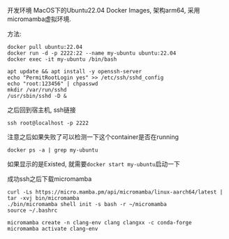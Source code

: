开发环境 MacOS下的Ubuntu22.04 Docker Images, 架构arm64, 采用micromamba虚拟环境.

方法:

```shell
docker pull ubuntu:22.04
docker run -d -p 2222:22 --name my-ubuntu ubuntu:22.04
docker exec -it my-ubuntu /bin/bash
```

```shell
apt update && apt install -y openssh-server
echo "PermitRootLogin yes" >> /etc/ssh/sshd_config
echo "root:123456" | chpasswd
mkdir /var/run/sshd
/usr/sbin/sshd -D &
```
之后回到宿主机, ssh链接

```shell
ssh root@localhost -p 2222
```

注意之后如果失败了可以检测一下这个container是否在running
```shell
docker ps -a | grep my-ubuntu
```
如果显示的是Existed, 就需要`docker start my-ubuntu`启动一下

成功ssh之后下载micromamba

```shell
curl -Ls https://micro.mamba.pm/api/micromamba/linux-aarch64/latest | tar -xvj bin/micromamba
./bin/micromamba shell init -s bash -r ~/micromamba
source ~/.bashrc

micromamba create -n clang-env clang clangxx -c conda-forge
micromamba activate clang-env
```
